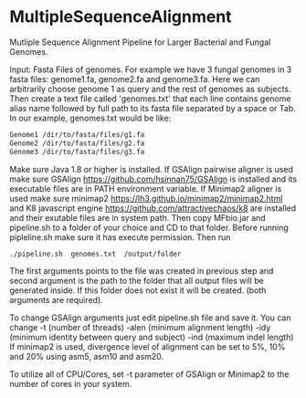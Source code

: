# MultipleSequenceAlignment
Mutliple Sequence Alignment Pipeline for Larger Bacterial and Fungal Genomes. 

Input: Fasta Files of genomes. For example we have 3 fungal genomes in 3 fasta files: genome1.fa, genome2.fa and genome3.fa. Here we can arbitrarily choose genome 1 as query and the rest of genomes as subjects. Then create a text file called 'genomes.txt' that each line contains genome alias name followed by full path to its fasta file separated by a space or Tab. In our example, genomes.txt would be like:
```bash
Genome1 /dir/to/fasta/files/g1.fa
Genome2 /dir/to/fasta/files/g2.fa
Genome3 /dir/to/fasta/files/g3.fa
```
Make sure Java 1.8 or higher is installed. If GSAlign pairwise aligner is used make sure GSAlign https://github.com/hsinnan75/GSAlign is installed and its executable files are in PATH environment variable. If Minimap2 aligner is used make sure minimap2 https://lh3.github.io/minimap2/minimap2.html and K8 javascript engine https://github.com/attractivechaos/k8 are installed and their exutable files are in system path.
Then copy MFbio.jar and pipeline.sh to a folder of your choice and CD to that folder. Before running pipleline.sh make sure it has execute permission. Then run

```bash
./pipeline.sh  genomes.txt  /output/folder
```
The first arguments points to the file was created in previous step and second argument is the path to the folder that all output files will be generated inside.
If this folder does not exist it will be created. (both arguments are required).

To change GSAlign arguments just edit pipeline.sh file and save it. You can change -t (number of threads) -alen (minimum alignment length) -idy (minimum identity between query and subject) -ind (maximum indel length) 
If minimap2 is used, divergence level of alignment can be set to 5%, 10% and 20% using asm5, asm10 and asm20.

To utilize all of CPU/Cores, set -t parameter of GSAlign or Minimap2 to the number of cores in your system.



